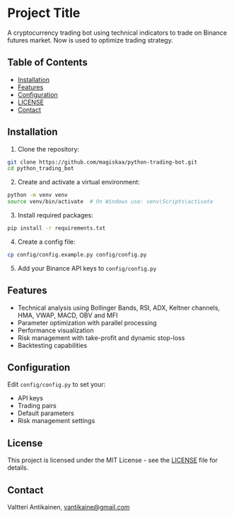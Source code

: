 # Project Title

A cryptocurrency trading bot using technical indicators to trade on Binance futures market. Now is used to optimize trading strategy.

## Table of Contents

- [Installation](#installation)
- [Features](#features)
- [Configuration](#configuration)
- [LICENSE](#LICENSE)
- [Contact](#contact)

## Installation

1. Clone the repository:
```bash
git clone https://github.com/magiskaa/python-trading-bot.git
cd python_trading_bot
```

2. Create and activate a virtual environment:
```bash
python -m venv venv
source venv/bin/activate  # On Windows use: venv\Scripts\activate
```

3. Install required packages:
```bash
pip install -r requirements.txt
```

4. Create a config file:
```bash
cp config/config.example.py config/config.py
```

5. Add your Binance API keys to `config/config.py`

## Features

- Technical analysis using Bollinger Bands, RSI, ADX, Keltner channels, HMA, VWAP, MACD, OBV and MFI
- Parameter optimization with parallel processing
- Performance visualization
- Risk management with take-profit and dynamic stop-loss
- Backtesting capabilities

## Configuration

Edit `config/config.py` to set your:
- API keys
- Trading pairs
- Default parameters
- Risk management settings

## License

This project is licensed under the MIT License - see the [LICENSE](LICENSE) file for details.

## Contact

Valtteri Antikainen, vantikaine@gmail.com